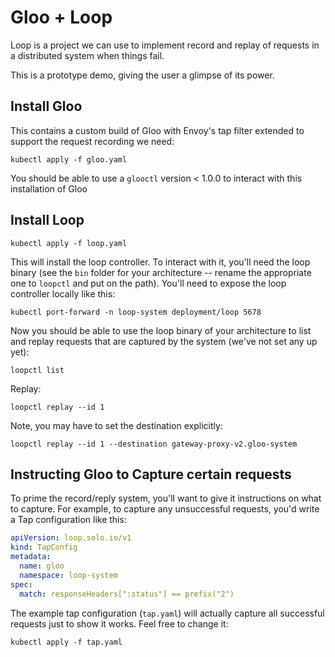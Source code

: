 # Gloo + Loop

Loop is a project we can use to implement record and replay of requests in a distributed system when things fail.

This is a prototype demo, giving the user a glimpse of its power.

## Install Gloo

This contains a custom build of Gloo with Envoy's tap filter extended to support the request recording we need:

```shell
kubectl apply -f gloo.yaml
```

You should be able to use a `glooctl` version < 1.0.0 to interact with this installation of Gloo

## Install Loop

```shell
kubectl apply -f loop.yaml
```

This will install the loop controller. To interact with it, you'll need the loop binary (see the  `bin` folder for your architecture -- rename the appropriate one to `loopctl` and put on the path). You'll need to expose the loop controller locally like this:

```shell
kubectl port-forward -n loop-system deployment/loop 5678
```

Now you should be able to use the loop binary of your architecture to list and replay  requests that are captured by the system (we've not set any up yet):

```shell
loopctl list
```

Replay:

```shell
loopctl replay --id 1
```

Note, you may have to set the destination explicitly:

```shell
loopctl replay --id 1 --destination gateway-proxy-v2.gloo-system
```

## Instructing Gloo to Capture certain requests

To prime the record/reply system, you'll want to give it instructions on what to capture. For example, to capture any unsuccessful requests, you'd write a Tap configuration like this:

```yaml
apiVersion: loop.solo.io/v1
kind: TapConfig
metadata:
  name: gloo
  namespace: loop-system
spec:
  match: responseHeaders[":status"] == prefix("2")
```

The example tap configuration (`tap.yaml`) will actually capture all successful requests just to show it works. Feel free to change it:

```shell
kubectl apply -f tap.yaml
```

